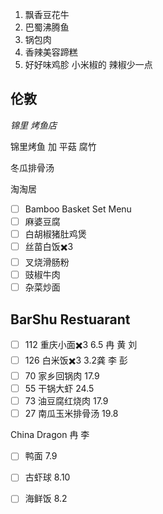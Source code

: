 1. 飘香豆花牛
2. 巴蜀沸腾鱼
3. 锅包肉
4. 香辣美容蹄糕
5. 好好味鸡胗 小米椒的 辣椒少一点

## 伦敦
*锦里 烤鱼店*

锦里烤鱼
加 平菇 腐竹 

冬瓜排骨汤



淘淘居

- [ ] Bamboo Basket Set Menu
- [ ] 麻婆豆腐
- [ ] 白胡椒猪肚鸡煲
- [ ] 丝苗白饭✖️3
- [ ] 叉烧滑肠粉
- [ ] 豉椒牛肉
- [ ] 杂菜炒面

## BarShu Restuarant
- [ ] 112 重庆小面✖️3 6.5 冉 黄 刘
- [ ] 126 白米饭✖️3 3.2龚 李 彭
- [ ] 70 家乡回锅肉 17.9
- [ ] 55 干锅大虾 24.5
- [ ] 73 油豆腐红烧肉 17.9
- [ ] 27 南瓜玉米排骨汤 19.8

China Dragon
冉 李 
- [ ] 鸭面 7.9
- [ ] 古虾球 8.10
- [ ] 海鲜饭 8.2


